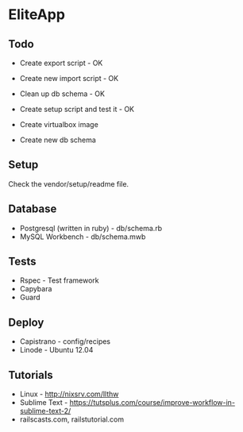 # EliteApp

## Todo

* Create export script - OK
* Create new import script - OK
* Clean up db schema - OK
* Create setup script and test it - OK

* Create virtualbox image
* Create new db schema

## Setup

Check the vendor/setup/readme file.


## Database

* Postgresql (written in ruby) - db/schema.rb
* MySQL Workbench - db/schema.mwb


## Tests

* Rspec - Test framework
* Capybara
* Guard


## Deploy

* Capistrano - config/recipes
* Linode - Ubuntu 12.04


## Tutorials

* Linux - http://nixsrv.com/llthw
* Sublime Text - https://tutsplus.com/course/improve-workflow-in-sublime-text-2/
* railscasts.com, railstutorial.com